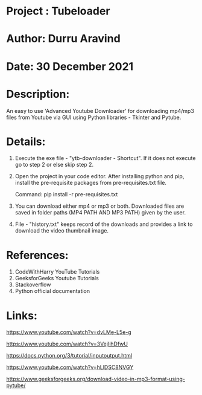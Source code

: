 # Project : Tubeloader
# Author: Durru Aravind
# Date: 30 December 2021

# Description:
An easy to use 'Advanced Youtube Downloader' for downloading mp4/mp3 files from Youtube via GUI using Python libraries - Tkinter and Pytube.

# Details:
1. Execute the exe file - "ytb-downloader - Shortcut". If it does not execute go to step 2 or else skip step 2.

2. Open the project in your code editor. After installing python and pip, install the pre-requisite packages from pre-requisites.txt file.

    Command: pip install -r pre-requisites.txt

2. You can download either mp4 or mp3 or both. Downloaded files are saved in folder paths (MP4 PATH AND MP3 PATH) given by the user.

3. File - "history.txt" keeps record of the downloads and provides a link to download the video thumbnail image.

# References:
1. CodeWithHarry YouTube Tutorials
2. GeeksforGeeks Youtube Tutorials
3. Stackoverflow
4. Python official documentation

# Links:
https://www.youtube.com/watch?v=dvLMe-L5e-g

https://www.youtube.com/watch?v=3VejIihDfwU

https://docs.python.org/3/tutorial/inputoutput.html

https://www.youtube.com/watch?v=hLlDSC8NVGY

https://www.geeksforgeeks.org/download-video-in-mp3-format-using-pytube/